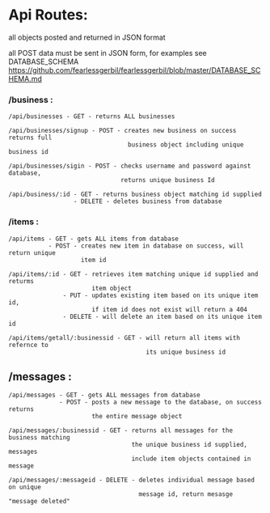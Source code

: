 # Api Routes: 

  all objects posted and returned in JSON format

  all POST data must be sent in JSON form, for examples see DATABASE_SCHEMA
  https://github.com/fearlessgerbil/fearlessgerbil/blob/master/DATABASE_SCHEMA.md
  
  ### /business :

    /api/businesses - GET - returns ALL businesses
                    
    /api/businesses/signup - POST - creates new business on success returns full
                                     business object including unique business id

    /api/businesses/sigin - POST - checks username and password against database, 
                                   returns unique business Id

    /api/business/:id - GET - returns business object matching id supplied
                      - DELETE - deletes business from database

  ### /items  :

    /api/items - GET - gets ALL items from database
               - POST - creates new item in database on success, will return unique 
                        item id

    /api/items/:id - GET - retrieves item matching unique id supplied and returms 
                           item object
                   - PUT - updates existing item based on its unique item id, 
                           if item id does not exist will return a 404 
                   - DELETE - will delete an item based on its unique item id

    /api/items/getall/:businessid - GET - will return all items with refernce to 
                                          its unique business id

  ## /messages  :

    /api/messages - GET - gets ALL messages from database
                  - POST - posts a new message to the database, on success returns 
                           the entire message object

    /api/messages/:businessid - GET - returns all messages for the business matching
                                      the unique business id supplied, messages 
                                      include item objects contained in message

    /api/messages/:messageid - DELETE - deletes individual message based on unique
                                        message id, return mesasge "message deleted"                                  

